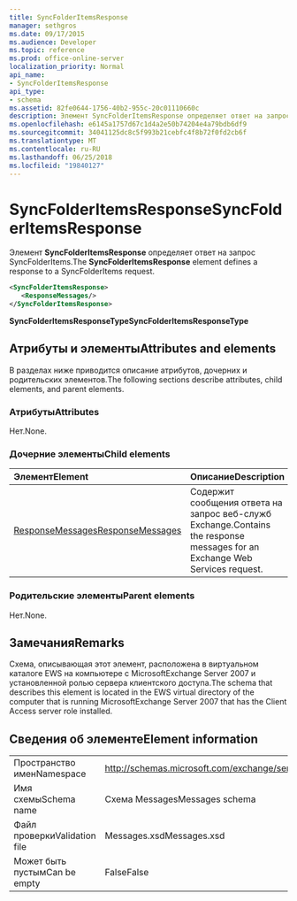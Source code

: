 ```yaml
---
title: SyncFolderItemsResponse
manager: sethgros
ms.date: 09/17/2015
ms.audience: Developer
ms.topic: reference
ms.prod: office-online-server
localization_priority: Normal
api_name:
- SyncFolderItemsResponse
api_type:
- schema
ms.assetid: 82fe0644-1756-40b2-955c-20c01110660c
description: Элемент SyncFolderItemsResponse определяет ответ на запрос SyncFolderItems.
ms.openlocfilehash: e6145a1757d67c1d4a2e50b74204e4a79bdb6df9
ms.sourcegitcommit: 34041125dc8c5f993b21cebfc4f8b72f0fd2cb6f
ms.translationtype: MT
ms.contentlocale: ru-RU
ms.lasthandoff: 06/25/2018
ms.locfileid: "19840127"
---
```

# <a name="syncfolderitemsresponse"></a><span data-ttu-id="32d99-103">SyncFolderItemsResponse</span><span class="sxs-lookup"><span data-stu-id="32d99-103">SyncFolderItemsResponse</span></span>

<span data-ttu-id="32d99-104">Элемент **SyncFolderItemsResponse** определяет ответ на запрос SyncFolderItems.</span><span class="sxs-lookup"><span data-stu-id="32d99-104">The **SyncFolderItemsResponse** element defines a response to a SyncFolderItems request.</span></span> 
  
```xml
<SyncFolderItemsResponse>
   <ResponseMessages/>
</SyncFolderItemsResponse>
```

 <span data-ttu-id="32d99-105">**SyncFolderItemsResponseType**</span><span class="sxs-lookup"><span data-stu-id="32d99-105">**SyncFolderItemsResponseType**</span></span>
## <a name="attributes-and-elements"></a><span data-ttu-id="32d99-106">Атрибуты и элементы</span><span class="sxs-lookup"><span data-stu-id="32d99-106">Attributes and elements</span></span>

<span data-ttu-id="32d99-107">В разделах ниже приводится описание атрибутов, дочерних и родительских элементов.</span><span class="sxs-lookup"><span data-stu-id="32d99-107">The following sections describe attributes, child elements, and parent elements.</span></span>
  
### <a name="attributes"></a><span data-ttu-id="32d99-108">Атрибуты</span><span class="sxs-lookup"><span data-stu-id="32d99-108">Attributes</span></span>

<span data-ttu-id="32d99-109">Нет.</span><span class="sxs-lookup"><span data-stu-id="32d99-109">None.</span></span>
  
### <a name="child-elements"></a><span data-ttu-id="32d99-110">Дочерние элементы</span><span class="sxs-lookup"><span data-stu-id="32d99-110">Child elements</span></span>

|<span data-ttu-id="32d99-111">**Элемент**</span><span class="sxs-lookup"><span data-stu-id="32d99-111">**Element**</span></span>|<span data-ttu-id="32d99-112">**Описание**</span><span class="sxs-lookup"><span data-stu-id="32d99-112">**Description**</span></span>|
|:-----|:-----|
|[<span data-ttu-id="32d99-113">ResponseMessages</span><span class="sxs-lookup"><span data-stu-id="32d99-113">ResponseMessages</span></span>](responsemessages.md) <br/> |<span data-ttu-id="32d99-114">Содержит сообщения ответа на запрос веб-служб Exchange.</span><span class="sxs-lookup"><span data-stu-id="32d99-114">Contains the response messages for an Exchange Web Services request.</span></span>  <br/> |
   
### <a name="parent-elements"></a><span data-ttu-id="32d99-115">Родительские элементы</span><span class="sxs-lookup"><span data-stu-id="32d99-115">Parent elements</span></span>

<span data-ttu-id="32d99-116">Нет.</span><span class="sxs-lookup"><span data-stu-id="32d99-116">None.</span></span>
  
## <a name="remarks"></a><span data-ttu-id="32d99-117">Замечания</span><span class="sxs-lookup"><span data-stu-id="32d99-117">Remarks</span></span>

<span data-ttu-id="32d99-118">Схема, описывающая этот элемент, расположена в виртуальном каталоге EWS на компьютере с MicrosoftExchange Server 2007 и установленной ролью сервера клиентского доступа.</span><span class="sxs-lookup"><span data-stu-id="32d99-118">The schema that describes this element is located in the EWS virtual directory of the computer that is running MicrosoftExchange Server 2007 that has the Client Access server role installed.</span></span>
  
## <a name="element-information"></a><span data-ttu-id="32d99-119">Сведения об элементе</span><span class="sxs-lookup"><span data-stu-id="32d99-119">Element information</span></span>

|||
|:-----|:-----|
|<span data-ttu-id="32d99-120">Пространство имен</span><span class="sxs-lookup"><span data-stu-id="32d99-120">Namespace</span></span>  <br/> |http://schemas.microsoft.com/exchange/services/2006/messages  <br/> |
|<span data-ttu-id="32d99-121">Имя схемы</span><span class="sxs-lookup"><span data-stu-id="32d99-121">Schema name</span></span>  <br/> |<span data-ttu-id="32d99-122">Схема Messages</span><span class="sxs-lookup"><span data-stu-id="32d99-122">Messages schema</span></span>  <br/> |
|<span data-ttu-id="32d99-123">Файл проверки</span><span class="sxs-lookup"><span data-stu-id="32d99-123">Validation file</span></span>  <br/> |<span data-ttu-id="32d99-124">Messages.xsd</span><span class="sxs-lookup"><span data-stu-id="32d99-124">Messages.xsd</span></span>  <br/> |
|<span data-ttu-id="32d99-125">Может быть пустым</span><span class="sxs-lookup"><span data-stu-id="32d99-125">Can be empty</span></span>  <br/> |<span data-ttu-id="32d99-126">False</span><span class="sxs-lookup"><span data-stu-id="32d99-126">False</span></span>  <br/> |
   

